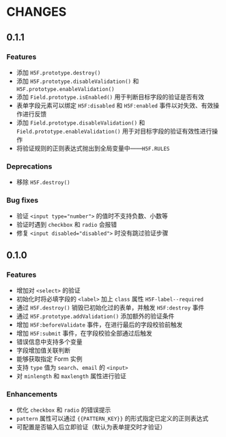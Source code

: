 # CHANGES

## 0.1.1

### Features
  * 添加 `H5F.prototype.destroy()`
  * 添加 `H5F.prototype.disableValidation()` 和 `H5F.prototype.enableValidation()`
  * 添加 `Field.prototype.isEnabled()` 用于判断目标字段的验证是否有效
  * 表单字段元素可以绑定 `H5F:disabled` 和 `H5F:enabled` 事件以对失效、有效操作进行反馈
  * 添加 `Field.prototype.disableValidation()` 和 `Field.prototype.enableValidation()` 用于对目标字段的验证有效性进行操作
  * 将验证规则的正则表达式抛出到全局变量中——`H5F.RULES`

### Deprecations
  * 移除 `H5F.destroy()`

### Bug fixes
  * 验证 `<input type="number">` 的值时不支持负数、小数等
  * 验证时遇到 `checkbox` 和 `radio` 会报错
  * 修复 `<input disabled="disabled">` 时没有跳过验证步骤

## 0.1.0

### Features
  * 增加对 `<select>` 的验证
  * 初始化时将必填字段的 `<label>` 加上 `class` 属性 `H5F-label--required`
  * 通过 `H5F.destroy()` 销毁已初始化过的表单，并触发 `H5F:destroy` 事件
  * 通过 `H5F.prototype.addValidation()` 添加额外的验证条件
  * 增加 `H5F:beforeValidate` 事件，在进行最后的字段校验前触发
  * 增加 `H5F:submit` 事件，在字段校验全部通过后触发
  * 错误信息中支持多个变量
  * 字段增加值关联判断
  * 能够获取指定 Form 实例
  * 支持 `type` 值为 `search`、`email` 的 `<input>`
  * 对 `minlength` 和 `maxlength` 属性进行验证

### Enhancements
  * 优化 `checkbox` 和 `radio` 的错误提示
  * `pattern` 属性可以通过 `{{PATTERN_KEY}}` 的形式指定已定义的正则表达式
  * 可配置是否输入后立即验证（默认为表单提交时才验证）

